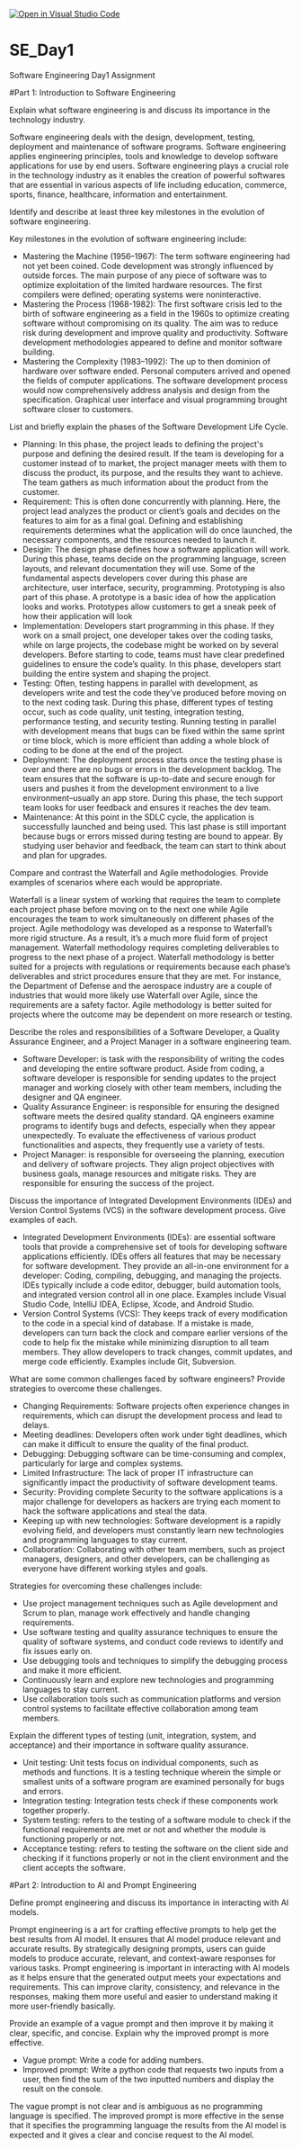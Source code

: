[![Open in Visual Studio Code](https://classroom.github.com/assets/open-in-vscode-2e0aaae1b6195c2367325f4f02e2d04e9abb55f0b24a779b69b11b9e10269abc.svg)](https://classroom.github.com/online_ide?assignment_repo_id=15566108&assignment_repo_type=AssignmentRepo)
# SE_Day1
Software Engineering Day1 Assignment

#Part 1: Introduction to Software Engineering

Explain what software engineering is and discuss its importance in the technology industry.

Software engineering deals with the design, development, testing, deployment and maintenance of software programs. Software engineering applies engineering principles, tools and knowledge to develop software applications for use by end users. Software engineering plays a crucial role in the technology industry as it enables the creation of powerful softwares that are essential in various aspects of life including education, commerce, sports, finance, healthcare, information and entertainment. 

Identify and describe at least three key milestones in the evolution of software engineering.

Key milestones in the evolution of software engineering include:
-  Mastering the Machine (1956–1967): The term software engineering had not yet been coined. Code development was strongly influenced by outside forces. The main purpose of any piece of software was to optimize exploitation of the limited hardware resources. The first compilers were defined; operating systems were noninteractive.
-  Mastering the Process (1968-1982): The first software crisis led to the birth of software engineering as a field in the 1960s to optimize creating software without compromising on its quality. The aim was to reduce risk during development and improve quality and productivity. Software development methodologies appeared to define and monitor software building.
-  Mastering the Complexity (1983–1992): The up to then dominion of hardware over software ended. Personal computers arrived and opened the fields of computer applications. The software development process would now comprehensively address analysis and design from the specification. Graphical user interface and visual programming brought software closer to customers.

List and briefly explain the phases of the Software Development Life Cycle.

- Planning: In this phase, the project leads to defining the project's purpose and defining the desired result. If the team is developing for a customer instead of to market, the project manager meets with them to discuss the product, its purpose, and the results they want to achieve. The team gathers as much information about the product from the customer.
- Requirement: This is often done concurrently with planning. Here, the project lead analyzes the product or client’s goals and decides on the features to aim for as a final goal. Defining and establishing requirements determines what the application will do once launched, the necessary components, and the resources needed to launch it.
- Desigin: The design phase defines how a software application will work. During this phase, teams decide on the programming language, screen layouts, and relevant documentation they will use. Some of the fundamental aspects developers cover during this phase are architecture, user interface, security, programming. Prototyping is also part of this phase. A prototype is a basic idea of how the application looks and works. Prototypes allow customers to get a sneak peek of how their application will look
- Implementation: Developers start programming in this phase. If they work on a small project, one developer takes over the coding tasks, while on large projects, the codebase might be worked on by several developers. Before starting to code, teams must have clear predefined guidelines to ensure the code’s quality. In this phase, developers start building the entire system and shaping the project.
- Testing: Often, testing happens in parallel with development, as developers write and test the code they’ve produced before moving on to the next coding task. During this phase, different types of testing occur, such as code quality, unit testing, integration testing, performance testing, and security testing. Running testing in parallel with development means that bugs can be fixed within the same sprint or time block, which is more efficient than adding a whole block of coding to be done at the end of the project.
- Deployment: The deployment process starts once the testing phase is over and there are no bugs or errors in the development backlog. The team ensures that the software is up-to-date and secure enough for users and pushes it from the development environment to a live environment–usually an app store. During this phase, the tech support team looks for user feedback and ensures it reaches the dev team.
- Maintenance: At this point in the SDLC cycle, the application is successfully launched and being used. This last phase is still important because bugs or errors missed during testing are bound to appear. By studying user behavior and feedback, the team can start to think about and plan for upgrades.

Compare and contrast the Waterfall and Agile methodologies. Provide examples of scenarios where each would be appropriate.

Waterfall is a linear system of working that requires the team to complete each project phase before moving on to the next one while Agile encourages the team to work simultaneously on different phases of the project. Agile methodology was developed as a response to Waterfall’s more rigid structure. As a result, it’s a much more fluid form of project management. Waterfall methodology requires completing deliverables to progress to the next phase of a project. 
Waterfall methodology is better suited for a projects with regulations or requirements because each phase’s deliverables and strict procedures ensure that they are met. For instance, the Department of Defense and the aerospace industry are a couple of industries that would more likely use Waterfall over Agile, since the requirements are a safety factor.
Agile methodology is better suited for projects where the outcome may be dependent on more research or testing. 

Describe the roles and responsibilities of a Software Developer, a Quality Assurance Engineer, and a Project Manager in a software engineering team.

- Software Developer: is task with the responsibility of writing the codes and developing the entire software product. Aside from coding, a software developer is responsible for sending updates to the project manager and working closely with other team members, including the designer and QA engineer. 
- Quality Assurance Engineer: is responsible for ensuring the designed software meets the desired quality standard. QA engineers examine programs to identify bugs and defects, especially when they appear unexpectedly. To evaluate the effectiveness of various product functionalities and aspects, they frequently use a variety of tests.
- Project Manager: is responsible for overseeing the planning, execution and delivery of software projects. They align project objectives with business goals, manage resources and mitigate risks. They are responsible for ensuring the success of the project.

Discuss the importance of Integrated Development Environments (IDEs) and Version Control Systems (VCS) in the software development process. Give examples of each.

- Integrated Development Environments (IDEs): are essential software tools that provide a comprehensive set of tools for developing software applications efficiently. IDEs offers all features that may be necessary for software development. They provide an all-in-one environment for a developer: Coding, compiling, debugging, and managing the projects. IDEs typically include a code editor, debugger, build automation tools, and integrated version control all in one place. Examples include Visual Studio Code, IntelliJ IDEA, Eclipse, Xcode, and Android Studio.
- Version Control Systems (VCS): They keeps track of every modification to the code in a special kind of database. If a mistake is made, developers can turn back the clock and compare earlier versions of the code to help fix the mistake while minimizing disruption to all team members. They allow developers to track changes, commit updates, and merge code efficiently. Examples include Git, Subversion.

What are some common challenges faced by software engineers? Provide strategies to overcome these challenges.

- Changing Requirements: Software projects often experience changes in requirements, which can disrupt the development process and lead to delays.
- Meeting deadlines: Developers often work under tight deadlines, which can make it difficult to ensure the quality of the final product.
- Debugging: Debugging software can be time-consuming and complex, particularly for large and complex systems.
- Limited Infrastructure: The lack of proper IT infrastructure can significantly impact the productivity of software development teams.
- Security: Providing complete Security to the software applications is a major challenge for developers as hackers are trying each moment to hack the software applications and steal the data.
- Keeping up with new technologies: Software development is a rapidly evolving field, and developers must constantly learn new technologies and programming languages to stay current.
- Collaboration: Collaborating with other team members, such as project managers, designers, and other developers, can be challenging as everyone have different working styles and goals.

Strategies for overcoming these challenges include:
-  Use project management techniques such as Agile development and Scrum to plan, manage work effectively and handle changing requirements.
-  Use software testing and quality assurance techniques to ensure the quality of software systems, and conduct code reviews to identify and fix issues early on.
-  Use debugging tools and techniques to simplify the debugging process and make it more efficient.
-  Continuously learn and explore new technologies and programming languages to stay current.
-  Use collaboration tools such as communication platforms and version control systems to facilitate effective collaboration among team members.

Explain the different types of testing (unit, integration, system, and acceptance) and their importance in software quality assurance.

-  Unit testing: Unit tests focus on individual components, such as methods and functions. It is a testing technique wherein the simple or smallest units of a software program are examined personally for bugs and errors.
-  Integration testing: Integration tests check if these components work together properly.
-  System testing: refers to the testing of a software module to check if the functional requirements are met or not and whether the module is functioning properly or not.
-  Acceptance testing: refers to testing the software on the client side and checking if it functions properly or not in the client environment and the client accepts the software.

#Part 2: Introduction to AI and Prompt Engineering


Define prompt engineering and discuss its importance in interacting with AI models.

Prompt engineering is a art for crafting effective prompts to help get the best results from AI model. It ensures that AI model produce relevant and accurate results. By strategically designing prompts, users can guide models to produce accurate, relevant, and context-aware responses for various tasks.
Prompt engineering is important in interacting with AI models as it helps ensure that the generated output meets your expectations and requirements. This can improve clarity, consistency, and relevance in the responses, making them more useful and easier to understand making it more user-friendly basically.

Provide an example of a vague prompt and then improve it by making it clear, specific, and concise. Explain why the improved prompt is more effective.

-  Vague prompt: Write a code for adding numbers.
-  Improved prompt: Write a python code that requests two inputs from a user, then find the sum of the two inputted numbers and display the result on the console.

The vague prompt is not clear and is ambiguous as no programming language is specified. The improved prompt is more effective in the sense that it specifies the programming language the results from the AI model is expected and it gives a clear and concise request to the AI model.
